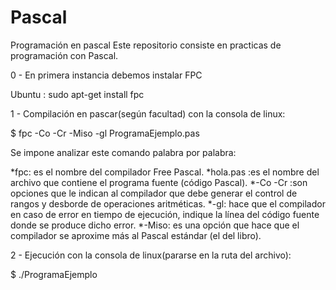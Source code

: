 # Pascal
Programación en pascal
Este repositorio consiste en practicas de programación con Pascal.

0 - En primera instancia debemos instalar FPC

  Ubuntu : sudo apt-get install fpc

1 - Compilación en pascar(según facultad) con la consola de linux:

  $ fpc -Co -Cr -Miso -gl ProgramaEjemplo.pas
  
  Se impone analizar este comando palabra por palabra:

  *fpc: es el nombre del compilador Free Pascal.
  *hola.pas :es el nombre del archivo que contiene el programa fuente (código Pascal).
  *-Co -Cr :son opciones que le indican al compilador que debe generar el control de rangos y desborde de operaciones     aritméticas.
  *-gl: hace que el compilador en caso de error en tiempo de ejecución, indique la línea del código fuente donde se produce dicho error.
  *-Miso: es una opción que hace que el compilador se aproxime más al Pascal estándar (el del libro).
  
2 - Ejecución con la consola de linux(pararse en la ruta del archivo):

  $ ./ProgramaEjemplo
